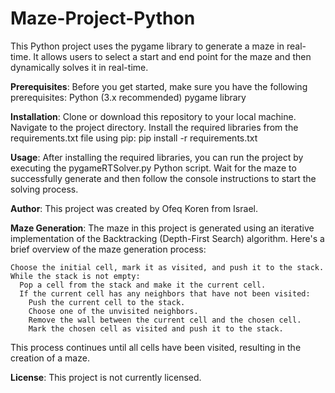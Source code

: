 # Maze-Project-Python
This Python project uses the pygame library to generate a maze in real-time. It allows users to select a start and end point for the maze and then dynamically solves it in real-time.

**Prerequisites**:
Before you get started, make sure you have the following prerequisites:
Python (3.x recommended)
pygame library

**Installation**:
Clone or download this repository to your local machine.
Navigate to the project directory.
Install the required libraries from the requirements.txt file using pip:
pip install -r requirements.txt

**Usage**:
After installing the required libraries, you can run the project by executing the pygameRTSolver.py Python script.
Wait for the maze to successfully generate and then follow the console instructions to start the solving process.

**Author**:
This project was created by Ofeq Koren from Israel.

**Maze Generation**:
The maze in this project is generated using an iterative implementation of the Backtracking (Depth-First Search) algorithm. Here's a brief overview of the maze generation process:

    Choose the initial cell, mark it as visited, and push it to the stack.
    While the stack is not empty:
      Pop a cell from the stack and make it the current cell.
      If the current cell has any neighbors that have not been visited:
        Push the current cell to the stack.
        Choose one of the unvisited neighbors.
        Remove the wall between the current cell and the chosen cell.
        Mark the chosen cell as visited and push it to the stack.

This process continues until all cells have been visited, resulting in the creation of a maze.

**License**:
This project is not currently licensed.
